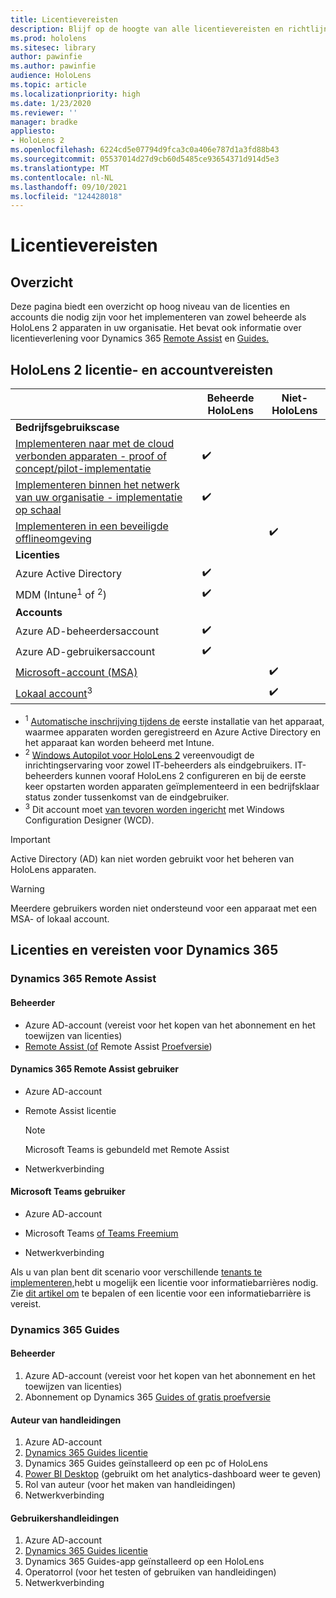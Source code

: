 ```yaml
---
title: Licentievereisten
description: Blijf op de hoogte van alle licentievereisten en richtlijnen die u nodig hebt voor mobile device management, HoloLens en Remote Assist.
ms.prod: hololens
ms.sitesec: library
author: pawinfie
ms.author: pawinfie
audience: HoloLens
ms.topic: article
ms.localizationpriority: high
ms.date: 1/23/2020
ms.reviewer: ''
manager: bradke
appliesto:
- HoloLens 2
ms.openlocfilehash: 6224cd5e07794d9fca3c0a406e787d1a3fd88b43
ms.sourcegitcommit: 05537014d27d9cb60d5485ce93654371d914d5e3
ms.translationtype: MT
ms.contentlocale: nl-NL
ms.lasthandoff: 09/10/2021
ms.locfileid: "124428018"
---
```

# <a name="license-requirements"></a>Licentievereisten

## <a name="overview"></a>Overzicht
Deze pagina biedt een overzicht op hoog niveau van de licenties en accounts die nodig zijn voor het implementeren van zowel beheerde als HoloLens 2 apparaten in uw organisatie. Het bevat ook informatie over licentieverlening voor Dynamics 365 [Remote Assist](#dynamics-365-remote-assist) en [Guides.](#dynamics-365-guides)

## <a name="hololens-2-license-and-account-requirements"></a>HoloLens 2 licentie- en accountvereisten

 
|       &nbsp;      | Beheerde HoloLens | Niet-HoloLens |
|-------------------|-----------------|---------------------|
| **Bedrijfsgebruikscase** | | |
| [Implementeren naar met de cloud verbonden apparaten - proof of concept/pilot-implementatie](hololens-requirements.md#scenario-a-deploy-to-cloud-connected-devices)  | ✔️| |
| [Implementeren binnen het netwerk van uw organisatie - implementatie op schaal](hololens-requirements.md#scenario-b-deploy-inside-your-organizations-network) | ✔️| |
| [Implementeren in een beveiligde offlineomgeving](hololens-requirements.md#scenario-c-deploy-in-secure-offline-environment) | | ✔️ |
| **Licenties** | | |
| Azure Active Directory | ✔️ | |
| MDM (Intune<sup>1</sup> of <sup>2</sup>) | ✔️  | |
| **Accounts** |  | |
| Azure AD-beheerdersaccount | ✔️ |  |
| Azure AD-gebruikersaccount | ✔️ | |
| [Microsoft-account (MSA)](/windows/security/identity-protection/access-control/microsoft-accounts)| | ✔️ |
| [Lokaal account](/windows/security/identity-protection/access-control/local-accounts)<sup>3</sup> | | ✔️ |
- <sup>1</sup> [Automatische inschrijving tijdens de](/mem/intune/enrollment/windows-enroll#enable-windows-10-automatic-enrollment) eerste installatie van het apparaat, waarmee apparaten worden geregistreerd en Azure Active Directory en het apparaat kan worden beheerd met Intune.
- <sup>2</sup> [Windows Autopilot voor HoloLens 2](hololens2-autopilot.md) vereenvoudigt de inrichtingservaring voor zowel IT-beheerders als eindgebruikers. IT-beheerders kunnen vooraf HoloLens 2 configureren en bij de eerste keer opstarten worden apparaten geïmplementeerd in een bedrijfsklaar status zonder tussenkomst van de eindgebruiker.
- <sup>3</sup> Dit account moet [van tevoren worden ingericht](hololens-provisioning.md#provisioning-package-hololens-wizard) met Windows Configuration Designer (WCD).

> [!IMPORTANT]
> Active Directory (AD) kan niet worden gebruikt voor het beheren van HoloLens apparaten.
 
> [!WARNING]
> Meerdere gebruikers worden niet ondersteund voor een apparaat met een MSA- of lokaal account.

## <a name="dynamics-365-licensing-and-requirements"></a>Licenties en vereisten voor Dynamics 365

### <a name="dynamics-365-remote-assist"></a>Dynamics 365 Remote Assist 

#### <a name="admin"></a>Beheerder

- Azure AD-account (vereist voor het kopen van het abonnement en het toewijzen van licenties)
- [Remote Assist (of](/dynamics365/mixed-reality/remote-assist/buy-and-deploy-remote-assist) Remote Assist [Proefversie](/dynamics365/mixed-reality/remote-assist/try-remote-assist))
    
#### <a name="dynamics-365-remote-assist-user"></a>Dynamics 365 Remote Assist gebruiker

- Azure AD-account

- Remote Assist licentie 

  > [!NOTE]
  > Microsoft Teams is gebundeld met Remote Assist

- Netwerkverbinding

#### <a name="microsoft-teams-user"></a>Microsoft Teams gebruiker

- Azure AD-account

- Microsoft Teams [of Teams Freemium](https://products.office.com/microsoft-teams/free)

- Netwerkverbinding

Als u van plan bent dit scenario voor verschillende [tenants te implementeren,](/dynamics365/mixed-reality/remote-assist/cross-tenant-overview#scenario-2-leasing-services-to-other-tenants)hebt u mogelijk een licentie voor informatiebarrières nodig. Zie [dit artikel om](/dynamics365/mixed-reality/remote-assist/cross-tenant-licensing-implementation#step-1-determine-if-information-barriers-are-necessary) te bepalen of een licentie voor een informatiebarrière is vereist.

### <a name="dynamics-365-guides"></a>Dynamics 365 Guides 

#### <a name="admin"></a>Beheerder

1. Azure AD-account (vereist voor het kopen van het abonnement en het toewijzen van licenties)
2. Abonnement op Dynamics 365 [Guides of gratis proefversie](/dynamics365/mixed-reality/guides/setup-step-one)

#### <a name="guides-author"></a>Auteur van handleidingen

1. Azure AD-account
1. [Dynamics 365 Guides licentie](/dynamics365/mixed-reality/guides/requirements)
1. Dynamics 365 Guides geïnstalleerd op een pc of HoloLens
1. [Power BI Desktop](https://powerbi.microsoft.com/desktop/) (gebruikt om het analytics-dashboard weer te geven)
1. Rol van auteur (voor het maken van handleidingen)
1. Netwerkverbinding

#### <a name="guides-user"></a>Gebruikershandleidingen

1. Azure AD-account
1. [Dynamics 365 Guides licentie](/dynamics365/mixed-reality/guides/requirements)
1. Dynamics 365 Guides-app geïnstalleerd op een HoloLens
1. Operatorrol (voor het testen of gebruiken van handleidingen)
1. Netwerkverbinding
